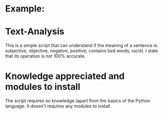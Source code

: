# Example:

# Text-Analysis
This is a simple script that can understand if the meaning of a sentence is: subjective, objective, negative, positive, contains bad words, racist. I state that its operation is not 100% accurate.

# Knowledge appreciated and modules to install
The script requires no knowledge (apart from the basics of the Python language.
It doesn't requires any modules to install.
